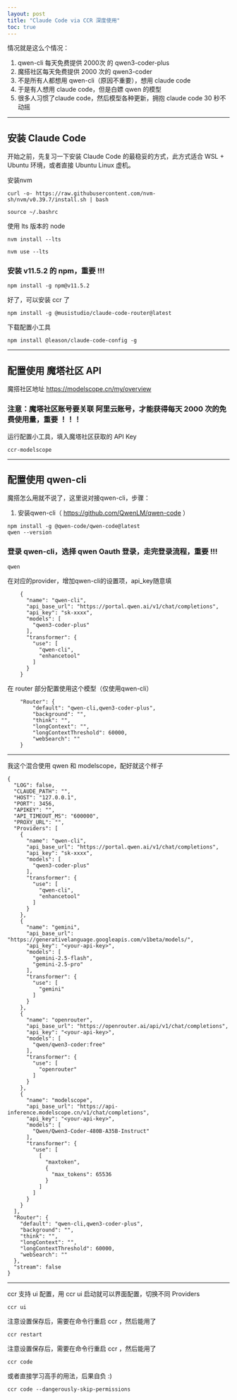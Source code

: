 ```yaml
---
layout: post  
title: "Claude Code via CCR 深度使用"  
toc: true
---
```


情况就是这么个情况：

1. qwen-cli 每天免费提供 2000次 的 qwen3-coder-plus
2. 魔搭社区每天免费提供 2000 次的 qwen3-coder
3. 不是所有人都想用 qwen-cli（原因不重要），想用 claude code
4. 于是有人想用 claude code，但是白嫖 qwen 的模型
5. 很多人习惯了claude code，然后模型各种更新，拥抱 claude code 30 秒不动摇

---

## 安装 Claude Code

开始之前，先复习一下安装 Claude Code 的最稳妥的方式，此方式适合 WSL + Ubuntu 环境，或者直接 Ubuntu Linux 虚机。

安装nvm

```
curl -o- https://raw.githubusercontent.com/nvm-sh/nvm/v0.39.7/install.sh | bash

source ~/.bashrc
```

使用 lts 版本的 node

```
nvm install --lts

nvm use --lts
```

### 安装 v11.5.2 的 npm，重要 !!!

```
npm install -g npm@v11.5.2
```

好了，可以安装 ccr 了

```
npm install -g @musistudio/claude-code-router@latest
```

下载配置小工具

```
npm install @leason/claude-code-config -g
```

---

## 配置使用 魔塔社区 API

魔搭社区地址 https://modelscope.cn/my/overview

### 注意：魔塔社区账号要关联 阿里云账号，才能获得每天 2000 次的免费使用量，重要 ！！！

运行配置小工具，填入魔塔社区获取的 API Key

```
ccr-modelscope
```

---

## 配置使用 qwen-cli

魔搭怎么用就不说了，这里说对接qwen-cli，步骤：

1. 安装qwen-cli（ https://github.com/QwenLM/qwen-code ）

```
npm install -g @qwen-code/qwen-code@latest
qwen --version
```

### 登录 qwen-cli，选择 qwen Oauth 登录，走完登录流程，重要 !!!

```
qwen
```

在对应的provider，增加qwen-cli的设置项，api\_key随意填

```
    {
      "name": "qwen-cli",
      "api_base_url": "https://portal.qwen.ai/v1/chat/completions",
      "api_key": "sk-xxxx",
      "models": [
        "qwen3-coder-plus"
      ],
      "transformer": {
        "use": [
          "qwen-cli",
          "enhancetool"
        ]
      }
    }
```

在 router 部分配置使用这个模型（仅使用qwen-cli）

```
    "Router": {
        "default": "qwen-cli,qwen3-coder-plus",
        "background": "",
        "think": "",
        "longContext": "",
        "longContextThreshold": 60000,
        "webSearch": ""
    }
```

---

我这个混合使用 qwen 和 modelscope，配好就这个样子

```
{
  "LOG": false,
  "CLAUDE_PATH": "",
  "HOST": "127.0.0.1",
  "PORT": 3456,
  "APIKEY": "",
  "API_TIMEOUT_MS": "600000",
  "PROXY_URL": "",
  "Providers": [
    {
      "name": "qwen-cli",
      "api_base_url": "https://portal.qwen.ai/v1/chat/completions",
      "api_key": "sk-xxxx",
      "models": [
        "qwen3-coder-plus"
      ],
      "transformer": {
        "use": [
          "qwen-cli",
          "enhancetool"
        ]
      }
    },
    {
      "name": "gemini",
      "api_base_url": "https://generativelanguage.googleapis.com/v1beta/models/",
      "api_key": "<your-api-key>",
      "models": [
        "gemini-2.5-flash",
        "gemini-2.5-pro"
      ],
      "transformer": {
        "use": [
          "gemini"
        ]
      }
    },
    {
      "name": "openrouter",
      "api_base_url": "https://openrouter.ai/api/v1/chat/completions",
      "api_key": "<your-api-key>",
      "models": [
        "qwen/qwen3-coder:free"
      ],
      "transformer": {
        "use": [
          "openrouter"
        ]
      }
    },
    {
      "name": "modelscope",
      "api_base_url": "https://api-inference.modelscope.cn/v1/chat/completions",
      "api_key": "<your-api-key>",
      "models": [
        "Qwen/Qwen3-Coder-480B-A35B-Instruct"
      ],
      "transformer": {
        "use": [
          [
            "maxtoken",
            {
              "max_tokens": 65536
            }
          ]
        ]
      }
    }
  ],
  "Router": {
    "default": "qwen-cli,qwen3-coder-plus",
    "background": "",
    "think": "",
    "longContext": "",
    "longContextThreshold": 60000,
    "webSearch": ""
  },
  "stream": false
}
```

---

ccr 支持 ui 配置，用 ccr ui 启动就可以界面配置，切换不同 Providers

```
ccr ui
```

注意设置保存后，需要在命令行重启 ccr ，然后能用了

```
ccr restart
```

注意设置保存后，需要在命令行重启 ccr ，然后能用了

```
ccr code
```

或者直接学习高手的用法，后果自负 :)

```
ccr code --dangerously-skip-permissions
```
